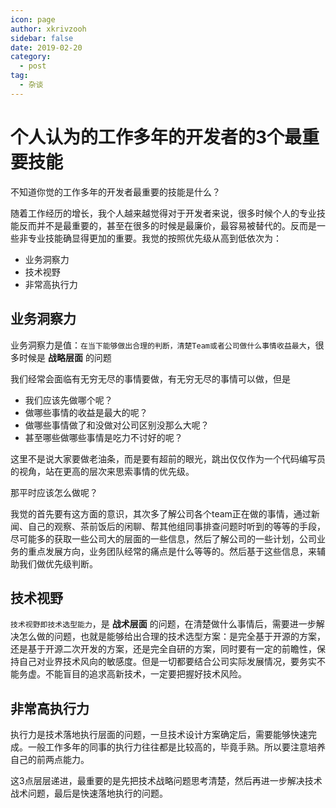 ```yaml
---
icon: page
author: xkrivzooh
sidebar: false
date: 2019-02-20
category:
  - post
tag:
  - 杂谈
---
```


# 个人认为的工作多年的开发者的3个最重要技能

不知道你觉的工作多年的开发者最重要的技能是什么？

随着工作经历的增长，我个人越来越觉得对于开发者来说，很多时候个人的专业技能反而并不是最重要的，甚至在很多的时候是最廉价，最容易被替代的。反而是一些非专业技能确显得更加的重要。我觉的按照优先级从高到低依次为：

- 业务洞察力
- 技术视野
- 非常高执行力

## 业务洞察力

业务洞察力是值：`在当下能够做出合理的判断，清楚Team或者公司做什么事情收益最大`，很多时候是 **战略层面** 的问题

我们经常会面临有无穷无尽的事情要做，有无穷无尽的事情可以做，但是

- 我们应该先做哪个呢？
- 做哪些事情的收益是最大的呢？
- 做哪些事情做了和没做对公司区别没那么大呢？
- 甚至哪些做哪些事情是吃力不讨好的呢？

这里不是说大家要做老油条，而是要有超前的眼光，跳出仅仅作为一个代码编写员的视角，站在更高的层次来思索事情的优先级。

那平时应该怎么做呢？

我觉的首先要有这方面的意识，其次多了解公司各个team正在做的事情，通过新闻、自己的观察、茶前饭后的闲聊、帮其他组同事排查问题时听到的等等的手段，尽可能多的获取一些公司大的层面的一些信息，然后了解公司的一些计划，公司业务的重点发展方向，业务团队经常的痛点是什么等等的。然后基于这些信息，来辅助我们做优先级判断。

## 技术视野

`技术视野即技术选型能力`，是 **战术层面** 的问题，在清楚做什么事情后，需要进一步解决怎么做的问题，也就是能够给出合理的技术选型方案：是完全基于开源的方案，还是基于开源二次开发的方案，还是完全自研的方案，同时要有一定的前瞻性，保持自己对业界技术风向的敏感度。但是一切都要结合公司实际发展情况，要务实不能务虚。不能盲目的追求高新技术，一定要把握好技术风险。

## 非常高执行力

执行力是技术落地执行层面的问题，一旦技术设计方案确定后，需要能够快速完成。一般工作多年的同事的执行力往往都是比较高的，毕竟手熟。所以要注意培养自己的前两点能力。

这3点层层递进，最重要的是先把技术战略问题思考清楚，然后再进一步解决技术战术问题，最后是快速落地执行的问题。
